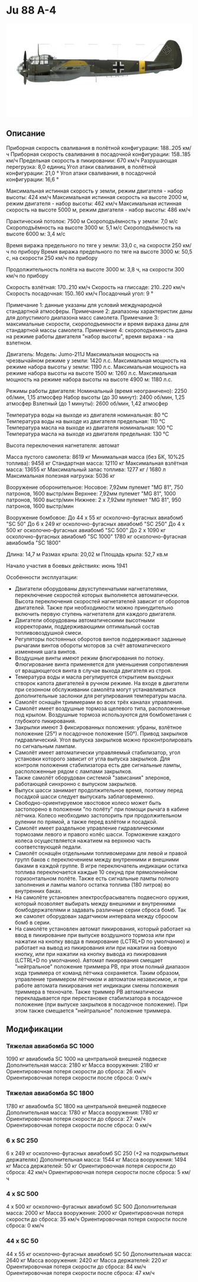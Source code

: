 ﻿# Ju 88 A-4

![ju88a4](../images/ju88a4.png)

## Описание

Приборная скорость сваливания в полётной конфигурации: 188..205 км/ч
Приборная скорость сваливания в посадочной конфигурации: 158..185 км/ч
Предельная скорость в пикировании: 670 км/ч
Разрушающая перегрузка: 8,0 единиц
Угол атаки сваливания, в полётной конфигурации: 21,0 °
Угол атаки сваливания, в посадочной конфигурации: 16,6 °

Максимальная истинная скорость у земли, режим двигателя - набор высоты: 424 км/ч
Максимальная истинная скорость на высоте 2000 м, режим двигателя - набор высоты: 462 км/ч
Максимальная истинная скорость на высоте 5000 м, режим двигателя - набор высоты: 486 км/ч

Практический потолок: 7500 м
Скороподъёмность у земли: 7,0 м/с
Скороподъёмность на высоте 3000 м: 5,1 м/с
Скороподъёмность на высоте 6000 м: 3,4 м/с

Время виража предельного по тяге у земли: 33,0 с, на скорости 250 км/ч по прибору
Время виража предельного по тяге на высоте 3000 м: 50,5 с, на скорости 250 км/ч по прибору

Продолжительность полёта на высоте 3000 м: 3,8 ч, на скорости 300 км/ч по прибору

Скорость взлётная: 170..210 км/ч
Скорость на глиссаде: 210..220 км/ч
Скорость посадочная: 150..160 км/ч
Посадочный угол: 9 °

Примечание 1: данные указаны для условий международной стандартной атмосферы.
Примечание 2: диапазоны характеристик даны для допустимого диапазона масс самолета.
Примечание 3: максимальные скорости, скороподъемности и время виража даны для стандартной массы самолета.
Примечание 4: скороподъемность дана на режиме работы двигателя "набор высоты", время виража - на взлетном.

Двигатель:
Модель: Jumo-211J
Максимальная мощность на чрезвычайном режиме у земли: 1420 л.с.
Максимальная мощность на режиме набора высоты у земли: 1190 л.с.
Максимальная мощность на режиме набора высоты на высоте 1500 м: 1260 л.с.
Максимальная мощность на режиме набора высоты на высоте 4900 м: 1180 л.с.

Режимы работы двигателя:
Номинальный (время неограничено): 2250 об/мин, 1,15 атмосфер
Набор высоты (до 30 минут): 2400 об/мин, 1,25 атмосфер
Взлетный (до 1 минуты): 2600 об/мин, 1,42 атмосфер

Температура воды на выходе из двигателя номинальная: 80 °С
Температура воды на выходе из двигателя предельная: 110 °С
Температура масла на выходе из двигателя номинальная: 100 °С
Температура масла на выходе из двигателя предельная: 130 °С

Высота переключения нагнетателя: автомат 

Масса пустого самолета: 8619 кг
Минимальная масса (без БК, 10%25 топлива): 9458 кг
Стандартная масса: 12110 кг
Максимальная взлётная масса: 13655 кг
Максимальный запас топлива: 1277 кг / 1680 л
Максимальная полезная нагрузка: 5036 кг

Вооружение оборонительное:
Носовое: 7,92мм пулемет "MG 81", 750 патронов, 1600 выстр/мин
Верхнее: 7,92мм пулемет "MG 81", 1000 патронов, 1600 выстр/мин
Нижнее: 2 x 7,92мм пулемет "MG 81", 950 патронов, 1600 выстр/мин

Вооружение бомбовое:
До 44 x 55 кг осколочно-фугасных авиабомб "SC 50"
До 6 x 249 кг осколочно-фугасных авиабомб "SC 250"
До 4 x 500 кг осколочно-фугасных авиабомб "SC 500"
До 2 x 1090 кг осколочно-фугасных авиабомб "SC 1000"
1780 кг осколочно-фугасная авиабомба "SC 1800"

Длина: 14,7 м
Размах крыла: 20,02 м
Площадь крыла: 52,7 кв.м

Начало участия в боевых действиях: июнь 1941

Особенности эксплуатации:
- Двигатели оборудованы двухступенчатыми нагнетателями, переключение скоростей которых выполняется автоматически. Высота переключения скоростей нагнетателей зависит от оборотов двигателей. Также при необходимости можно принудительно включить первую ступень нагнетателя для каждого двигателя.
- Двигатели оборудованы автоматическими высотными корректорами, поддерживающими оптимальный состав топливовоздушной смеси.
- Регуляторы постоянных оборотов винтов поддерживают заданные рычагами винтов обороты моторов за счёт автоматического изменения шага винтов.
- Воздушные винты имеют режим флюгирования по потоку. Флюгирование винта применяется для уменьшения сопротивления от вращающегося винта в случае выхода двигателя из строя.
- Темература воды и масла регулируется открытием выходных створок капота двигателей в ручном режиме. На входе в двигатели при сезонном обслуживании самолёта могут устанавливаться дополнительные заслонки для регулирования температуры масла.
- Самолёт оснащён триммерами во всех трёх каналах управления.
- Самолёт имеет воздушные тормоза щелевого типа, расположенные под крылом. Воздушные тормоза используются для бомбометания с глубокого пикирования.
- Закрылки имеют 3 фиксированных положения: убраны, взлётное положение (25°) и посадочное положение (50°). Привод закрылков гидравлический. Угол выпуска закрылков можно проконтролировать по сигнальным лампам.
- Самолёт имеет автоматически управляемый стабилизатор, угол установки которого зависит от угла выпуска закрылков. Для контроля положения стабилизатора есть две сигнальные лампы, расположенные рядом с лампами закрылков.
- Также самолёт оборудован системой "зависания" элеронов, работающей синхронно с выпуском закрылков.
- Выпуск шасси занимает продолжительное время, поэтому перед посадкой шасси следует выпускать заблаговременно.
- Свободно-ориентируемое хвостовое колесо может быть застопорено в положении "по полёту" при помощи рычага в кабине лётчика. Колесо необходимо застопорить при продолжительном рулении по прямой, а также перед взлётом и посадкой.
- Самолёт имеет раздельное управление гидравлическими тормозами левого и правого колёс шасси. Торможение каждого колеса осуществляется нажатием на верхнюю часть соответствующей педали.
- Самолёт оснащён отдельными топливомерами для левой и правой групп баков с переключением между внутренними и внешними баками в каждой группе. В игре переключатель индикации остатка топлива переключается каждые 10 секунд при прямолинейном горизонтальном полёте. Также есть сигнальные лампы полного заполнения и лампы малого остатка топлива (180 литров) во внутренних баках.
- На самолёте установлен электросбрасыватель подвесного оружия, который позволяет выбирать между внешними и внутренними бомбодержателями и задавать различные серии сброса бомб. Так же самолет оборудован задатчиком интервала между сбросом бомб в серии.
- На самолёте установлен автомат пикирования, который работает на ввод в пикирование при выпуске воздушного тормоза или при нажатии на кнопку ввода в пикирование (LCTRL+D по умолчанию) и работает на вывод из пикирования или при нажатии на боевую кнопку, или при нажатии на кнопку вывода из пикирования (LCTRL+D по умолчанию). Автомат пикирования смещает "нейтральное" положение триммера РВ, при этом полный диапазон хода триммера от команд лётчика сохраняется. Таким образом, управление триммером лётчиком и автоматом независимое, и при работе автомата пикирования нет индикации смены положения триммера в техночате. Также триммер РВ автоматически перекладывается при перестановке стабилизатора в посадочное положение (при выпуске закрылков в посадочное положение). При этом также смещается "нейтральное" положение триммера.

## Модификации


### Тяжелая авиабомба SC 1000

1090 кг авиабомба SC 1000 на центральной внешней подвеске
Дополнительная масса: 2180 кг
Масса вооружения: 2180 кг
Ориентировочная потеря скорости до сброса: 26 км/ч
Ориентировочная потеря скорости после сброса: 0 км/ч

### Тяжелая авиабомба SC 1800

1780 кг авиабомба SC 1800 на центральной внешней подвеске
Дополнительная масса: 1780 кг
Масса вооружения: 1780 кг
Ориентировочная потеря скорости до сброса: 27 км/ч
Ориентировочная потеря скорости после сброса: 0 км/ч

### 6 x SC 250

6 x 249 кг осколочно-фугасных авиабомб SC 250 (+2 на подкрыльевых держателях)
Дополнительная масса: 1544 кг
Масса вооружения: 1494 кг
Масса держателей: 50 кг
Ориентировочная потеря скорости до сброса: 42 км/ч
Ориентировочная потеря скорости после сброса: 5 км/ч

### 4 x SC 500

4 x 500 кг осколочно-фугасных авиабомб SC 500
Дополнительная масса: 2000 кг
Масса вооружения: 2000 кг
Ориентировочная потеря скорости до сброса: 35 км/ч
Ориентировочная потеря скорости после сброса: 0 км/ч

### 44 x SC 50

44 x 55 кг осколочно-фугасных авиабомб SC 50
Дополнительная масса: 2640 кг
Масса вооружения: 2420 кг
Масса держателей: 220 кг
Ориентировочная потеря скорости до сброса: 84 км/ч
Ориентировочная потеря скорости после сброса: 47 км/ч